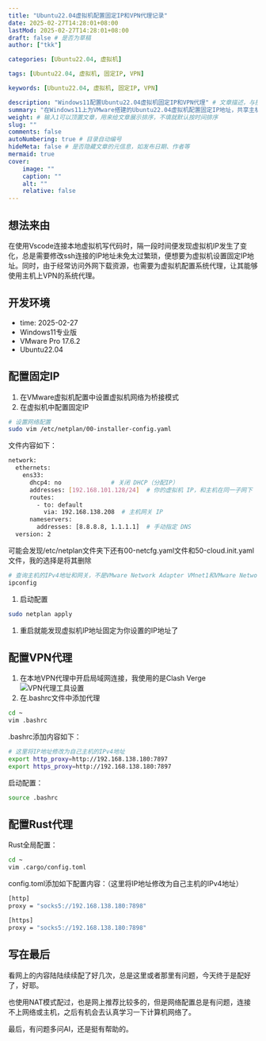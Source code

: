 ```yaml
---
title: "Ubuntu22.04虚拟机配置固定IP和VPN代理记录"
date: 2025-02-27T14:28:01+08:00
lastMod: 2025-02-27T14:28:01+08:00
draft: false # 是否为草稿
author: ["tkk"]

categories: [Ubuntu22.04, 虚拟机]

tags: [Ubuntu22.04, 虚拟机, 固定IP, VPN]

keywords: [Ubuntu22.04, 虚拟机, 固定IP, VPN]

description: "Windows11配置Ubuntu22.04虚拟机固定IP和VPN代理" # 文章描述，与搜索优化相关
summary: "在Windows11上为VMware搭建的Ubuntu22.04虚拟机配置固定IP地址，共享主机VPN代理" # 文章简单描述，会展示在主页
weight: # 输入1可以顶置文章，用来给文章展示排序，不填就默认按时间排序
slug: ""
comments: false
autoNumbering: true # 目录自动编号
hideMeta: false # 是否隐藏文章的元信息，如发布日期、作者等
mermaid: true
cover:
    image: ""
    caption: ""
    alt: ""
    relative: false
---
```


<!-- more -->

## 想法来由

在使用Vscode连接本地虚拟机写代码时，隔一段时间便发现虚拟机IP发生了变化，总是需要修改ssh连接的IP地址未免太过繁琐，便想要为虚拟机设置固定IP地址。同时，由于经常访问外网下载资源，也需要为虚拟机配置系统代理，让其能够使用主机上VPN的系统代理。

## 开发环境

- time: 2025-02-27
- Windows11专业版
- VMware Pro 17.6.2
- Ubuntu22.04

## 配置固定IP

1. 在VMware虚拟机配置中设置虚拟机网络为桥接模式
2. 在虚拟机中配置固定IP

```bash
# 设置网络配置
sudo vim /etc/netplan/00-installer-config.yaml
```

文件内容如下：

```bash
network:
  ethernets:
    ens33:
      dhcp4: no              # 关闭 DHCP（分配IP）
      addresses: [192.168.101.128/24]  # 你的虚拟机 IP，和主机在同一子网下
      routes:
        - to: default
          via: 192.168.138.208  # 主机网关 IP
      nameservers:
        addresses: [8.8.8.8, 1.1.1.1]  # 手动指定 DNS
  version: 2
```

可能会发现/etc/netplan文件夹下还有00-netcfg.yaml文件和50-cloud.init.yaml文件，我的选择是将其删除

```bash
# 查询主机的IPv4地址和网关，不是VMware Network Adapter VMnet1和VMware Network Adapter VMnet8
ipconfig
```

1. 启动配置

```bash
sudo netplan apply
```

1. 重启就能发现虚拟机IP地址固定为你设置的IP地址了

## 配置VPN代理

1. 在本地VPN代理中开启局域网连接，我使用的是Clash Verge
![VPN代理工具设置](/images/ClashVerge-Setting.png)
2. 在.bashrc文件中添加代理

```bash
cd ~
vim .bashrc
```

.bashrc添加内容如下：

```bash
# 这里将IP地址修改为自己主机的IPv4地址
export http_proxy=http://192.168.138.180:7897
export https_proxy=http://192.168.138.180:7897
```

启动配置：

```bash
source .bashrc
```

## 配置Rust代理

Rust全局配置：

```bash
cd ~
vim .cargo/config.toml
```

config.toml添加如下配置内容：（这里将IP地址修改为自己主机的IPv4地址）

```bash
[http]
proxy = "socks5://192.168.138.180:7898"

[https]
proxy = "socks5://192.168.138.180:7898"
```

## 写在最后

看网上的内容陆陆续续配了好几次，总是这里或者那里有问题，今天终于是配好了，好耶。

也使用NAT模式配过，也是网上推荐比较多的，但是网络配置总是有问题，连接不上网络或主机，之后有机会去认真学习一下计算机网络了。

最后，有问题多问AI，还是挺有帮助的。
